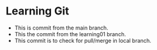 # Learning Git

- This is commit from the main branch.
- This the commit from the learning01 branch.
- This commit is to check for pull/merge in local branch.
